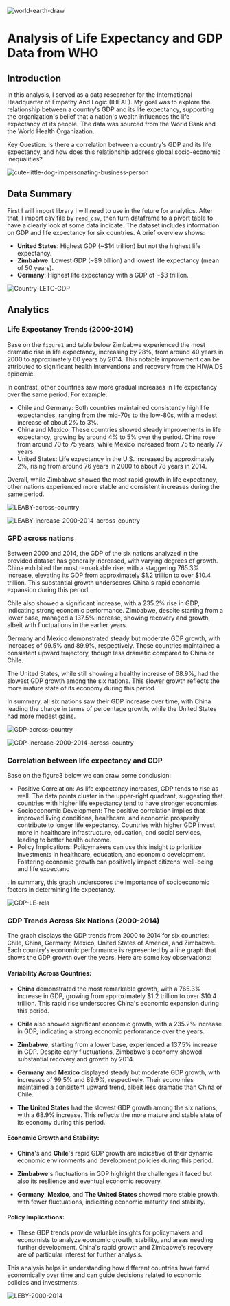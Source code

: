 ![world-earth-draw](/img/background1.jpg)

# Analysis of Life Expectancy and GDP Data from WHO

## Introduction

In this analysis, I served as a data researcher for the International Headquarter of Empathy And Logic (IHEAL). My goal was to explore the relationship between a country's GDP and its life expectancy, supporting the organization's belief that a nation's wealth influences the life expectancy of its people. The data was sourced from the World Bank and the World Health Organization.

Key Question: Is there a correlation between a country's GDP and its life expectancy, and how does this relationship address global socio-economic inequalities?

![cute-little-dog-impersonating-business-person](/img/background2.jpg)

## Data Summary

First I will import library I will need to use in the future for analytics. After that, I import csv file by `read_csv`, then turn dataframe to a pivort table to have a clearly look at some data indicate.
The dataset includes information on GDP and life expectancy for six countries. A brief overview shows:

- **United States**: Highest GDP \(\~\$14 trillion\) but not the highest life expectancy\.
- **Zimbabwe**: Lowest GDP \(\~\$9 billion\) and lowest life expectancy \(mean of 50 years\)\.
- **Germany**: Highest life expectancy with a GDP of \~\$3 trillion\.

![Country-LETC-GDP](/img/country-table.png)

## Analytics

### Life Expectancy Trends (2000-2014)

Base on the `figure1` and table below Zimbabwe experienced the most dramatic rise in life expectancy, increasing by 28%, from around 40 years in 2000 to approximately 60 years by 2014. This notable improvement can be attributed to significant health interventions and recovery from the HIV/AIDS epidemic.

In contrast, other countries saw more gradual increases in life expectancy over the same period. For example:

- Chile and Germany: Both countries maintained consistently high life expectancies, ranging from the mid-70s to the low-80s, with a modest increase of about 2% to 3%.
- China and Mexico: These countries showed steady improvements in life expectancy, growing by around 4% to 5% over the period. China rose from around 70 to 75 years, while Mexico increased from 75 to nearly 77 years.
- United States: Life expectancy in the U.S. increased by approximately 2%, rising from around 76 years in 2000 to about 78 years in 2014.

Overall, while Zimbabwe showed the most rapid growth in life expectancy, other nations experienced more stable and consistent increases during the same period.

![LEABY-across-country](/img/figure1.png)

![LEABY-increase-2000-2014-across-country](/img/table-1.png)

### GPD across nations

Between 2000 and 2014, the GDP of the six nations analyzed in the provided dataset has generally increased, with varying degrees of growth. China exhibited the most remarkable rise, with a staggering 765.3% increase, elevating its GDP from approximately $1.2 trillion to over $10.4 trillion. This substantial growth underscores China's rapid economic expansion during this period.

Chile also showed a significant increase, with a 235.2% rise in GDP, indicating strong economic performance. Zimbabwe, despite starting from a lower base, managed a 137.5% increase, showing recovery and growth, albeit with fluctuations in the earlier years.

Germany and Mexico demonstrated steady but moderate GDP growth, with increases of 99.5% and 89.9%, respectively. These countries maintained a consistent upward trajectory, though less dramatic compared to China or Chile.

The United States, while still showing a healthy increase of 68.9%, had the slowest GDP growth among the six nations. This slower growth reflects the more mature state of its economy during this period.

In summary, all six nations saw their GDP increase over time, with China leading the charge in terms of percentage growth, while the United States had more modest gains.

![GDP-across-country](/img/figure2.png)

![GDP-increase-2000-2014-across-country](/img/table-2.png)

### Correlation between life expectancy and GDP

Base on the figure3 below we can draw some conclusion:

- Positive Correlation: As life expectancy increases, GDP tends to rise as well. The data points cluster in the upper-right quadrant, suggesting that countries with higher life expectancy tend to have stronger economies.
- Socioeconomic Development: The positive correlation implies that improved living conditions, healthcare, and economic prosperity contribute to longer life expectancy. Countries with higher GDP invest more in healthcare infrastructure, education, and social services, leading to better health outcome.
- Policy Implications: Policymakers can use this insight to prioritize investments in healthcare, education, and economic development. Fostering economic growth can positively impact citizens’ well-being and life expectanc

.
In summary, this graph underscores the importance of socioeconomic factors in determining life expectancy.

![GDP-LE-rela](/img/figure3.png)

### GDP Trends Across Six Nations (2000-2014)

The graph displays the GDP trends from 2000 to 2014 for six countries: Chile, China, Germany, Mexico, United States of America, and Zimbabwe. Each country's economic performance is represented by a line graph that shows the GDP growth over the years. Here are some key observations:

#### Variability Across Countries:

- **China** demonstrated the most remarkable growth, with a 765.3% increase in GDP, growing from approximately $1.2 trillion to over $10.4 trillion. This rapid rise underscores China's economic expansion during this period.
- **Chile** also showed significant economic growth, with a 235.2% increase in GDP, indicating a strong economic performance over the years.

- **Zimbabwe**, starting from a lower base, experienced a 137.5% increase in GDP. Despite early fluctuations, Zimbabwe's economy showed substantial recovery and growth by 2014.

- **Germany** and **Mexico** displayed steady but moderate GDP growth, with increases of 99.5% and 89.9%, respectively. Their economies maintained a consistent upward trend, albeit less dramatic than China or Chile.

- **The United States** had the slowest GDP growth among the six nations, with a 68.9% increase. This reflects the more mature and stable state of its economy during this period.

#### Economic Growth and Stability:

- **China**'s and **Chile**'s rapid GDP growth are indicative of their dynamic economic environments and development policies during this period.
- **Zimbabwe**'s fluctuations in GDP highlight the challenges it faced but also its resilience and eventual economic recovery.

- **Germany**, **Mexico**, and **The United States** showed more stable growth, with fewer fluctuations, indicating economic maturity and stability.

#### Policy Implications:

- These GDP trends provide valuable insights for policymakers and economists to analyze economic growth, stability, and areas needing further development. China's rapid growth and Zimbabwe's recovery are of particular interest for further analysis.

This analysis helps in understanding how different countries have fared economically over time and can guide decisions related to economic policies and investments.

![LEBY-2000-2014](/img/figure4.png)

